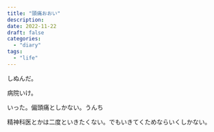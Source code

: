 ```yaml
---
title: "頭痛おおい"
description:
date: 2022-11-22
draft: false
categories:
  - "diary"
tags:
  - "life"
---
```


しぬんだ。

病院いけ。

いった。偏頭痛としかない。うんち

精神科医とかは二度といきたくない。でもいきてくためならいくしかない。
